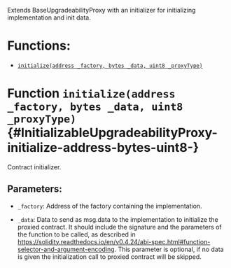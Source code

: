 Extends BaseUpgradeabilityProxy with an initializer for initializing
implementation and init data.

# Functions:
- [`initialize(address _factory, bytes _data, uint8 _proxyType)`](#InitializableUpgradeabilityProxy-initialize-address-bytes-uint8-)


# Function `initialize(address _factory, bytes _data, uint8 _proxyType)` {#InitializableUpgradeabilityProxy-initialize-address-bytes-uint8-}
Contract initializer.

## Parameters:
- `_factory`: Address of the factory containing the implementation.

- `_data`: Data to send as msg.data to the implementation to initialize the proxied contract.
It should include the signature and the parameters of the function to be called, as described in
https://solidity.readthedocs.io/en/v0.4.24/abi-spec.html#function-selector-and-argument-encoding.
This parameter is optional, if no data is given the initialization call to proxied contract will be skipped.

